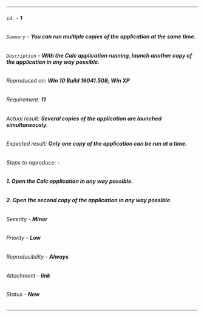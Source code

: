 ***
###### *`id.`* - **1**

###### *`Summary`* - **You can run multiple copies of the application at the same time.**

###### *`Description`* - **With the Calc application running, launch another copy of the application in any way possible.**
   ###### *Reproduced on:* **Win 10 Build 19041.508; Win XP**
   ###### *Requirement:* **11**
   ###### *Actual result:* **Several copies of the application are launched simultaneously.**
   ###### *Expected result:* **Only one copy of the application can be run at a time.**

###### *Steps to reproduce:* -
   ###### **1. Open the Calc application in any way possible.**
   ###### **2. Open the second copy of the application in any way possible.**

###### *Severity* - **Minor**

###### *Priority* - **Low**

###### *Reproducibility* - **Always**

###### *Attachment* - **link**

###### *Status* - **New**
***
